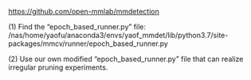 https://github.com/open-mmlab/mmdetection

(1) Find the “epoch_based_runner.py” file:
/nas/home/yaofu/anaconda3/envs/yaof_mmdet/lib/python3.7/site-packages/mmcv/runner/epoch_based_runner.py

(2) Use our own modified “epoch_based_runner.py” file that can realize irregular pruning experiments.
